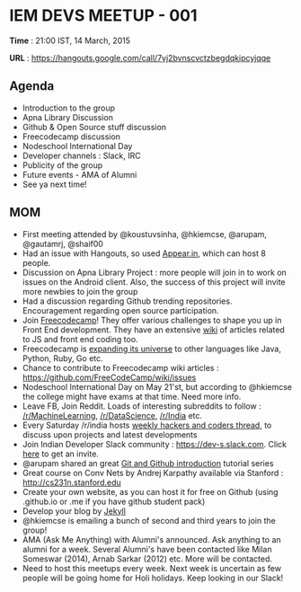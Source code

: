# IEM DEVS MEETUP - 001


**Time** : 21:00 IST, 14 March, 2015

**URL** : https://hangouts.google.com/call/7yj2bvnscvctzbegdqkipcyjqqe

## Agenda

* Introduction to the group
* Apna Library Discussion
* Github &amp; Open Source stuff discussion
* Freecodecamp discussion
* Nodeschool International Day
* Developer channels : Slack, IRC
* Publicity of the group
* Future events - AMA of Alumni
* See ya next time!

## MOM

* First meeting attended by @koustuvsinha, @hkiemcse, @arupam, @gautamrj, @shaif00
* Had an issue with Hangouts, so used [Appear.in](https://appear.in/iem-devs), which can host 8 people.
* Discussion on Apna Library Project : more people will join in to work on issues on the Android client. Also, the success of this project will invite more newbies to join the group
* Had a discussion regarding Github trending repositories. Encouragement regarding open source participation.
* Join [Freecodecamp](http://freecodecamp.com)! They offer various challenges to shape you up in Front End development. They have an extensive [wiki](https://github.com/FreeCodeCamp/FreeCodeCamp/wiki) of articles related to JS and front end coding too. 
* Freecodecamp is [expanding its universe](https://medium.freecodecamp.com/java-ruby-and-go-oh-my-6b5577ba2bc2) to other languages like Java, Python, Ruby, Go etc.
* Chance to contribute to Freecodecamp wiki articles : https://github.com/FreeCodeCamp/wiki/issues
* Nodeschool International Day on May 21'st, but according to @hkiemcse the college might have exams at that time. Need more info.
* Leave FB, Join Reddit. Loads of interesting subreddits to follow : [/r/MachineLearning](https://www.reddit.com/r/MachineLearning), [/r/DataScience](https://www.reddit.com/r/DataScience), [/r/India](https://www.reddit.com/r/india) etc.
* Every Saturday /r/india hosts [weekly hackers and coders thread](https://www.reddit.com/r/india/comments/4a4421/weekly_coders_hackers_all_tech_related_thread/), to discuss upon projects and latest developments
* Join Indian Developer Slack community : https://dev-s.slack.com. Click [here](https://slackipy-codetogether.rhcloud.com/) to get an invite.
* @arupam shared an great [Git and Github introduction](https://www.youtube.com/playlist?list=PLg7s6cbtAD15G8lNyoaYDuKZSKyJrgwB-) tutorial series
* Great course on Conv Nets by Andrej Karpathy available via Stanford : http://cs231n.stanford.edu
* Create your own website, as you can host it for free on Github (using .github.io or .me if you have github student pack)
* Develop your blog by [Jekyll](https://jekyllrb.com/)
* @hkiemcse is emailing a bunch of second and third years to join the group!
* AMA (Ask Me Anything) with Alumni's announced. Ask anything to an alumni for a week. Several Alumni's have been contacted like Milan Someswar (2014), Arnab Sarkar (2012) etc. More will be contacted.
* Need to host this meetups every week. Next week is uncertain as few people will be going home for Holi holidays. Keep looking in our Slack!

